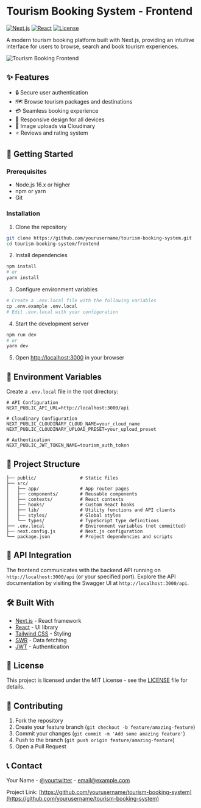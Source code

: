 # Tourism Booking System - Frontend

[![Next.js](https://img.shields.io/badge/Next.js-13.x-black?style=flat&logo=next.js)](https://nextjs.org/)
[![React](https://img.shields.io/badge/React-18.x-blue?style=flat&logo=react)](https://reactjs.org/)
[![License](https://img.shields.io/badge/License-MIT-green.svg)](LICENSE)

A modern tourism booking platform built with Next.js, providing an intuitive interface for users to browse, search and book tourism experiences.

![Tourism Booking Frontend](https://via.placeholder.com/800x400?text=Tourism+Booking+Frontend)

## ✨ Features

- 🔒 Secure user authentication
- 🗺️ Browse tourism packages and destinations
- 💳 Seamless booking experience
- 📱 Responsive design for all devices
- 📸 Image uploads via Cloudinary
- ⭐ Reviews and rating system

## 🚀 Getting Started

### Prerequisites

- Node.js 16.x or higher
- npm or yarn
- Git

### Installation

1. Clone the repository

```bash
git clone https://github.com/yourusername/tourism-booking-system.git
cd tourism-booking-system/frontend
```

2. Install dependencies

```bash
npm install
# or
yarn install
```

3. Configure environment variables

```bash
# Create a .env.local file with the following variables
cp .env.example .env.local
# Edit .env.local with your configuration
```

4. Start the development server

```bash
npm run dev
# or
yarn dev
```

5. Open [http://localhost:3000](http://localhost:3000) in your browser

## 🔧 Environment Variables

Create a `.env.local` file in the root directory:

```
# API Configuration
NEXT_PUBLIC_API_URL=http://localhost:3000/api

# Cloudinary Configuration
NEXT_PUBLIC_CLOUDINARY_CLOUD_NAME=your_cloud_name
NEXT_PUBLIC_CLOUDINARY_UPLOAD_PRESET=your_upload_preset

# Authentication
NEXT_PUBLIC_JWT_TOKEN_NAME=tourism_auth_token
```

## 📁 Project Structure

```
├── public/                # Static files
├── src/
│   ├── app/               # App router pages
│   ├── components/        # Reusable components
│   ├── contexts/          # React contexts
│   ├── hooks/             # Custom React hooks
│   ├── lib/               # Utility functions and API clients
│   ├── styles/            # Global styles
│   └── types/             # TypeScript type definitions
├── .env.local             # Environment variables (not committed)
├── next.config.js         # Next.js configuration
└── package.json           # Project dependencies and scripts
```

## 🔄 API Integration

The frontend communicates with the backend API running on `http://localhost:3000/api` (or your specified port). Explore the API documentation by visiting the Swagger UI at `http://localhost:3000/api`.

## 🛠️ Built With

- [Next.js](https://nextjs.org/) - React framework
- [React](https://reactjs.org/) - UI library
- [Tailwind CSS](https://tailwindcss.com/) - Styling
- [SWR](https://swr.vercel.app/) - Data fetching
- [JWT](https://jwt.io/) - Authentication

## 📝 License

This project is licensed under the MIT License - see the [LICENSE](LICENSE) file for details.

## 🤝 Contributing

1. Fork the repository
2. Create your feature branch (`git checkout -b feature/amazing-feature`)
3. Commit your changes (`git commit -m 'Add some amazing feature'`)
4. Push to the branch (`git push origin feature/amazing-feature`)
5. Open a Pull Request

## 📞 Contact

Your Name - [@yourtwitter](https://twitter.com/yourtwitter) - email@example.com

Project Link: [https://github.com/yourusername/tourism-booking-system](https://github.com/yourusername/tourism-booking-system)

